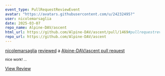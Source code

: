 ```yaml
---
event_type: PullRequestReviewEvent
avatar: "https://avatars.githubusercontent.com/u/24232495?"
user: nicolemarsaglia
date: 2025-03-07
repo_name: Alpine-DAV/ascent
html_url: https://github.com/Alpine-DAV/ascent/pull/1469#pullrequestreview-2668624568
repo_url: https://github.com/Alpine-DAV/ascent
---
```


<a href='https://github.com/nicolemarsaglia' target='_blank'>nicolemarsaglia</a> <a href='https://github.com/Alpine-DAV/ascent/pull/1469#pullrequestreview-2668624568' target='_blank'>reviewed</a> a <a href='https://github.com/Alpine-DAV/ascent/pull/1469' target='_blank'>Alpine-DAV/ascent pull request</a>

<small>nice work! ...</small>

<a href='https://github.com/Alpine-DAV/ascent/pull/1469#pullrequestreview-2668624568' target='_blank'>View Review</a>